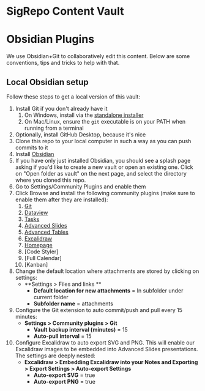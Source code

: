 # SigRepo Content Vault

# Obsidian Plugins

We use Obsidian+Git to collaboratively edit this content. Below are some conventions, tips and tricks to help with that.

## Local Obsidian setup
Follow these steps to get a local version of this vault:

1. Install Git if you don't already have it
	1. On Windows, install via the [standalone installer](https://git-scm.com/download/win)
	2. On Mac/Linux, ensure the `git` executable is on your PATH when running from a terminal
2. Optionally, install GitHub Desktop, because it's nice
2. Clone this repo to your local computer in such a way as you can push commits to it
3. Install [Obsidian](https://obsidian.md/)
4. If you have only just installed Obsidian, you should see a splash page asking if you'd like to create a new vault or open an existing one. Click on "Open folder as vault" on the next page, and select the directory where you cloned this repo.
5. Go to Settings/Community Plugins and enable them
6. Click Browse and install the following community plugins (make sure to enable them after they are installed):
	1. [Git](obsidian://show-plugin?id=obsidian-git)
	2. [Dataview](obsidian://show-plugin?id=dataview)
	3. [Tasks](obsidian://show-plugin?id=obsidian-tasks-plugin)
	4. [Advanced Slides](obsidian://show-plugin?id=obsidian-advanced-slides)
	5. [Advanced Tables](obsidian://show-plugin?id=table-editor-obsidian)
	6. [Excalidraw](obsidian://show-plugin?id=obsidian-excalidraw-plugin)
	7. [Homepage](obsidian://show-plugin?id=homepage)
	8. [Code Styler]
	9. [Full Calendar]
	10. [Kanban]
7. Change the default location where attachments are stored by clicking on settings: 
   - **Settings > Files and links **
	   - **Default location for new attachments** = In subfolder under current folder
	   - **Subfolder name** = attachments
1. Configure the Git extension to auto commit/push and pull every 15 minutes:
   - **Settings > Community plugins > Git**
	   - **Vault backup interval (minutes)** = 15
	   - **Auto-pull interval** = 15
2. Configure Excalidraw to auto export SVG and PNG. This will enable our Excalidraw images to be embedded into Advanced Slides presentations. The settings are deeply nested: 
   - **Excalidraw > Embedding Excalidraw into your Notes and Exporting > Export Settings > Auto-export Settings**
	   - **Auto-export SVG** = true
	   - **Auto-export PNG** = true


